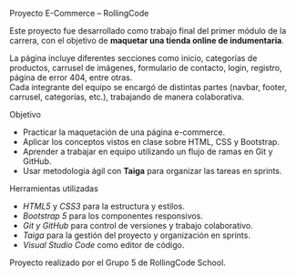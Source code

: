 Proyecto E-Commerce – RollingCode

Este proyecto fue desarrollado como trabajo final del primer módulo de la carrera, con el objetivo de **maquetar una tienda online de indumentaria**.  

La página incluye diferentes secciones como inicio, categorías de productos, carrusel de imágenes, formulario de contacto, login, registro, página de error 404, entre otras.  
Cada integrante del equipo se encargó de distintas partes (navbar, footer, carrusel, categorías, etc.), trabajando de manera colaborativa.

Objetivo
- Practicar la maquetación de una página e-commerce.
- Aplicar los conceptos vistos en clase sobre HTML, CSS y Bootstrap.
- Aprender a trabajar en equipo utilizando un flujo de ramas en Git y GitHub.
- Usar metodología ágil con **Taiga** para organizar las tareas en sprints.

Herramientas utilizadas
- *HTML5* y *CSS3* para la estructura y estilos.
- *Bootstrap 5* para los componentes responsivos.
- *Git y GitHub* para control de versiones y trabajo colaborativo.
- *Taiga* para la gestión del proyecto y organización en sprints.
- *Visual Studio Code* como editor de código.

Proyecto realizado por el Grupo 5 de RollingCode School.
